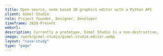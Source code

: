 ```yaml
---
title: Open-source, node based 2D graphics editor with a Python API
client: Gimel Studio
role: Project founder, Designer, Developer
timeframe: 2020-Present
weburl: 
description: Currently a prototype, Gimel Studio is a non-destructive, node-based 2D graphics editor, focused on simplicity, speed, elegance, and usability. Gimel Studio was one of my first open-source projects and remains the most popular. My role thus far has been design, development, and project management, with major contributions from <a class="underline" href="https://github.com/iwoithe" target="blank">@iwoithe</a> (now a core team member), and 13 other contributors. 
image: /work/gimel-studio/gimel-studio-editor.webp
layout: "case-study"
type: "page"
---
```


